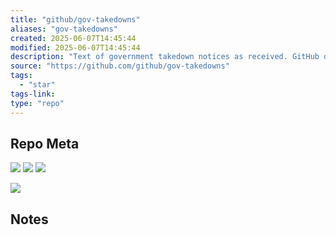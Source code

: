 ```yaml
---
title: "github/gov-takedowns"
aliases: "gov-takedowns"
created: 2025-06-07T14:45:44
modified: 2025-06-07T14:45:44
description: "Text of government takedown notices as received. GitHub does not endorse or adopt any assertion contained in the following notices."
source: "https://github.com/github/gov-takedowns"
tags:
  - "star"
tags-link:
type: "repo"
---
```

## Repo Meta

![](https://img.shields.io/github/stars/github/gov-takedowns?style=for-the-badge&label=stars) ![](https://img.shields.io/github/repo-size/github/gov-takedowns?style=for-the-badge&label=size) ![](https://img.shields.io/github/created-at/github/gov-takedowns?style=for-the-badge&label=since)

[![](https://github-readme-stats.vercel.app/api/pin/?username=github&repo=gov-takedowns&bg_color=00000000)](https://github.com/github/gov-takedowns)

## Notes

